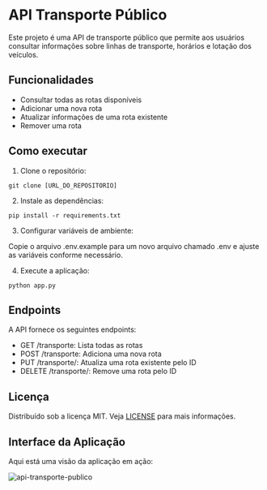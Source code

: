 # API Transporte Público

Este projeto é uma API de transporte público que permite aos usuários consultar informações sobre linhas de transporte, horários e lotação dos veículos.

## Funcionalidades

- Consultar todas as rotas disponíveis
- Adicionar uma nova rota
- Atualizar informações de uma rota existente
- Remover uma rota

## Como executar

1. Clone o repositório:

```
git clone [URL_DO_REPOSITORIO]
```

2. Instale as dependências:

```
pip install -r requirements.txt
```

3. Configurar variáveis de ambiente:

Copie o arquivo .env.example para um novo arquivo chamado .env e ajuste as variáveis conforme necessário.

4. Execute a aplicação:

```
python app.py
```

## Endpoints

A API fornece os seguintes endpoints:

- GET /transporte: Lista todas as rotas
- POST /transporte: Adiciona uma nova rota
- PUT /transporte/<id>: Atualiza uma rota existente pelo ID
- DELETE /transporte/<id>: Remove uma rota pelo ID

## Licença

Distribuído sob a licença MIT. Veja [LICENSE](LICENSE) para mais informações.

## Interface da Aplicação

Aqui está uma visão da aplicação em ação:

![api-transporte-publico](https://github.com/SheylaSilvana/api-transporte-publico/assets/57454583/1d719855-5288-4f54-81f1-368bc56de19f)

